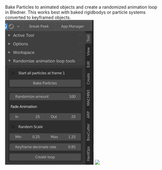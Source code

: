Bake Particles to animated objects and create a randomized animation loop in Bledner.
This works best with baked rigidbodys or particle systems converted to keyframed objects.
![](UI.png)
![](ezgif-3-c1a7f81ab453.gif)
